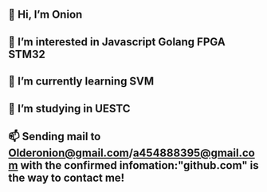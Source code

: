 ## 👋 Hi, I’m Onion
## 👀 I’m interested in Javascript Golang FPGA STM32 
## 🌱 I’m currently learning SVM
## 💞️ I’m studying in UESTC
## 📫 Sending mail to Olderonion@gmail.com/a454888395@gmail.com  with the confirmed infomation:"github.com" is the way to contact me!

<!---
LiWeny16/LiWeny16 is a ✨ special ✨ repository because its `README.md` (this file) appears on your GitHub profile.
You can click the Preview link to take a look at your changes.
--->
